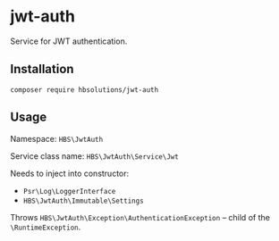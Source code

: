# jwt-auth
Service for JWT authentication.

## Installation
`composer require hbsolutions/jwt-auth`

## Usage
Namespace: `HBS\JwtAuth`

Service class name: `HBS\JwtAuth\Service\Jwt`

Needs to inject into constructor:
- `Psr\Log\LoggerInterface`
- `HBS\JwtAuth\Immutable\Settings`

Throws `HBS\JwtAuth\Exception\AuthenticationException` &ndash; child of the `\RuntimeException`.

